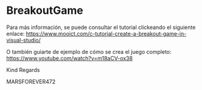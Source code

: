 # BreakoutGame

Para más información, se puede consultar el tutorial clickeando el siguiente enlace:
https://www.mooict.com/c-tutorial-create-a-breakout-game-in-visual-studio/

O también guiarte de ejemplo de cómo se crea el juego completo:
https://www.youtube.com/watch?v=m18aCV-ox38

Kind Regards

MARSFOREVER472
